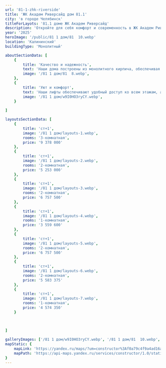 ```yaml
---
url: '81-1-zhk-riverside'
title: 'ЖК Академ Риверсайд дом 81.1'
city: 'в городе Челябинск'
titleForLayots: '81.1 доме ЖК Академ Риверсайд'
description: 'Откройте для себя комфорт и современность в ЖК Академ Риверсайд 81.1 в Челябинске. Панельные апартаменты на 20 этажах, с планировками от студий до 4-комнатных. Уникальные возможности для первых владельцев в III квартале 2025. Забронируйте ваш идеальный дом прямо сейчас и станьте частью центральной части города!'
year: '2025'
heroImage: '/public/81 1 дом/81  10.webp'
location: 'Калининский'
buildingType: 'Монолитный'

aboutSectionData: [
    {
        title: 'Качество и надежность',
        text: 'Наши дома построены из монолитного кирпича, обеспечивая непревзойденную прочность и долговечность. Высота потолков в каждой квартире достигает 2.75 метров, создавая пространство и свободу в вашем доме.',
        image: '/81 1 дом/81  8.webp',
    },
    {
        title: 'Уют и комфорт',
        text: 'Наши лифты обеспечивают удобный доступ ко всем этажам, а просторный комплекс создает атмосферу комфорта и уюта. Вы сможете наслаждаться каждым моментом вашей жизни, проживая в нашем роскошном жилом комплексе.',
        image: '/81 1 дом/w9I0HO3ryCY.webp',
    }
    
]

layoutsSectionData: [
    {
        title: 'ст+1',
        image: '/81 1 дом/layouts-1.webp',
        rooms: '3-комнатная',
        price: '9 378 000'
    },
    {
        title: 'ст+1',
        image: '/81 1 дом/layouts-2.webp',
        rooms: '2-комнатная',
        price: '5 253 000'
    },
    {
        title: 'ст+1',
        image: '/81 1 дом/layouts-3.webp',
        rooms: '2-комнатная',
        price: '6 757 500'
    },
    {
        title: 'ст+1',
        image: '/81 1 дом/layouts-4.webp',
        rooms: '1-комнатная',
        price: '3 559 600'
    },
    {
        title: 'ст+1',
        image: '/81 1 дом/layouts-5.webp',
        rooms: '2-комнатная',
        price: '6 757 500'
    },
    {
        title: 'ст+1',
        image: '/81 1 дом/layouts-6.webp',
        rooms: '2-комнатная',
        price: '5 583 375'
    },
    {
        title: 'ст+1',
        image: '/81 1 дом/layouts-7.webp',
        rooms: '1-комнатная',
        price: '4 574 350'
    }
    
    
    
]

galleryImages: ['/81 1 дом/w9I0HO3ryCY.webp', '/81 1 дом/81  10.webp', '/81 1 дом/81  8.webp']
mapStatic: {
    mapLink: 'https://yandex.ru/maps/?um=constructor%3Af0a79c4f9a4ad16a274b42415a928d35ab83bf34f18c5cd579ecde35225f3cd2&amp;source=constructorStatic',
    mapPath: 'https://api-maps.yandex.ru/services/constructor/1.0/static/?um=constructor%3Af0a79c4f9a4ad16a274b42415a928d35ab83bf34f18c5cd579ecde35225f3cd2&amp;width=600&amp;height=450&amp;lang=ru_RU',
}
---
```

